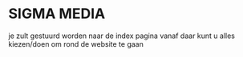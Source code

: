 # SIGMA MEDIA

je zult gestuurd worden naar de index pagina vanaf daar kunt u alles kiezen/doen om rond de website te gaan
